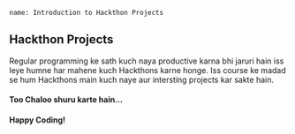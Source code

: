 ```ngMeta
name: Introduction to Hackthon Projects
```

## Hackthon Projects
Regular programming ke sath kuch naya productive karna bhi jaruri hain iss leye humne har mahene kuch Hackthons karne honge.
Iss course ke madad se hum Hackthons main kuch naye aur intersting projects kar sakte hain.

#### Too Chaloo shuru karte hain...
#### Happy Coding!

